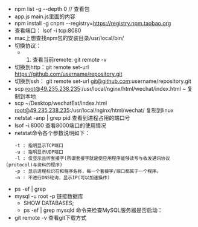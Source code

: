 + npm list -g --depth 0 // 查看包
+ app.js main.js里面的内容
+ npm install -g cnpm --registry=https://registry.npm.taobao.org
+ 查看端口： lsof -i tcp:8080
+ mac上想查找npm包的安装目录/usr/local/bin/
+ 切换协议：
  - 1. 查看当前remote: git remote -v
+ 切换到http：git remote set-url https://github.com/username/repository.git
+ 切换到ssh： git remote set-url git@github.com:username/repository.git
+ scp root@49.235.238.235:/usr/local/nginx/html/wechat/index.html ~     复制到本地
+ scp ~/Desktop/wechatEat/index.html root@49.235.238.235:/usr/local/nginx/html/wechat/ 复制到linux
+ netstat -anp | grep pid 查看到进程占用的端口号
+ lsof -i:8000 查看8000端口的使用情况
+ netstat命令各个参数说明如下：
```
　　-t : 指明显示TCP端口
　　-u : 指明显示UDP端口
　　-l : 仅显示监听套接字(所谓套接字就是使应用程序能够读写与收发通讯协议(protocol)与资料的程序)
　　-p : 显示进程标识符和程序名称，每一个套接字/端口都属于一个程序。
　　-n : 不进行DNS轮询，显示IP(可以加速操作)
```
+ ps -ef | grep
+ mysql -u root -p 链接数据库
  + SHOW DATABASES;
  + ps -ef | grep mysqld 命令来检查MySQL服务器是否启动：
+ git remote -v 查看git下载方式









